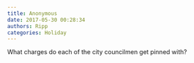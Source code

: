 ```yaml
---
title: Anonymous
date: 2017-05-30 00:28:34
authors: Ripp
categories: Holiday
---
```


 What charges do each of the city councilmen get pinned with?